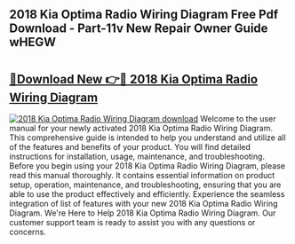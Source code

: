 ## 2018 Kia Optima Radio Wiring Diagram Free Pdf Download - Part-11v New Repair Owner Guide wHEGW

# <h2><a href="http://dfighz7.blite.top/?on=2018+Kia+Optima+Radio+Wiring+Diagram">🔗Download New 👉🔴 2018 Kia Optima Radio Wiring Diagram</a></h2>

[![2018 Kia Optima Radio Wiring Diagram download](https://i.imgur.com/lujVjoI.png)](http://dfighz7.blite.top/?on=2018+Kia+Optima+Radio+Wiring+Diagram)
Welcome to the user manual for your newly activated 2018 Kia Optima Radio Wiring Diagram. This comprehensive guide is intended to help you understand and utilize all of the features and benefits of your product. You will find detailed instructions for installation, usage, maintenance, and troubleshooting. Before you begin using your 2018 Kia Optima Radio Wiring Diagram, please read this manual thoroughly. It contains essential information on product setup, operation, maintenance, and troubleshooting, ensuring that you are able to use the product effectively and efficiently. Experience the seamless integration of list of features with your new 2018 Kia Optima Radio Wiring Diagram. We're Here to Help 2018 Kia Optima Radio Wiring Diagram. Our customer support team is ready to assist you with any questions or concerns.
